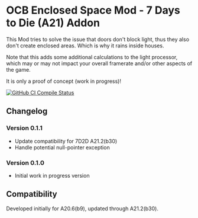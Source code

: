 # OCB Enclosed Space Mod - 7 Days to Die (A21) Addon

This Mod tries to solve the issue that doors don't
block light, thus they also don't create enclosed
areas. Which is why it rains inside houses.

Note that this adds some additional calculations to
the light processor, which may or may not impact your
overall framerate and/or other aspects of the game.

It is only a proof of concept (work in progress)!

[![GitHub CI Compile Status][4]][3]

[3]: https://github.com/OCB7D2D/OcbEnclosedSpace/actions/workflows/ci.yml
[4]: https://github.com/OCB7D2D/OcbEnclosedSpace/actions/workflows/ci.yml/badge.svg

## Changelog

### Version 0.1.1

- Update compatibility for 7D2D A21.2(b30)
- Handle potential null-pointer exception

### Version 0.1.0

- Initial work in progress version

## Compatibility

Developed initially for A20.6(b9), updated through A21.2(b30).
